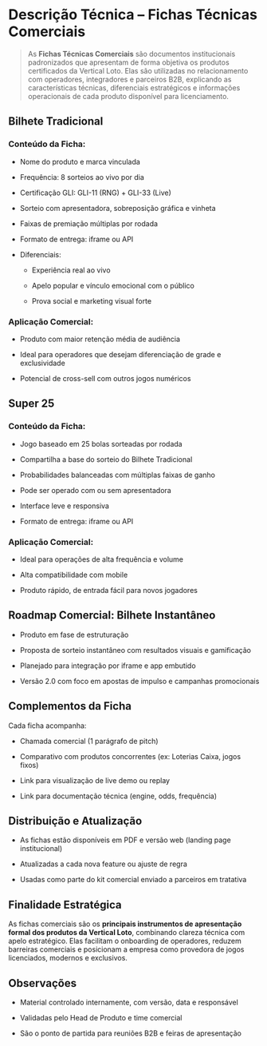 # **Descrição Técnica – Fichas Técnicas Comerciais**

> As **Fichas Técnicas Comerciais** são documentos institucionais padronizados que apresentam de forma objetiva os produtos certificados da Vertical Loto. Elas são utilizadas no relacionamento com operadores, integradores e parceiros B2B, explicando as características técnicas, diferenciais estratégicos e informações operacionais de cada produto disponível para licenciamento.

## **Bilhete Tradicional**

### **Conteúdo da Ficha:**

- Nome do produto e marca vinculada

- Frequência: 8 sorteios ao vivo por dia

- Certificação GLI: GLI-11 (RNG) + GLI-33 (Live)

- Sorteio com apresentadora, sobreposição gráfica e vinheta

- Faixas de premiação múltiplas por rodada

- Formato de entrega: iframe ou API

- Diferenciais:

  - Experiência real ao vivo

  - Apelo popular e vínculo emocional com o público

  - Prova social e marketing visual forte

### **Aplicação Comercial:**

- Produto com maior retenção média de audiência

- Ideal para operadores que desejam diferenciação de grade e exclusividade

- Potencial de cross-sell com outros jogos numéricos

## **Super 25**

### **Conteúdo da Ficha:**

- Jogo baseado em 25 bolas sorteadas por rodada

- Compartilha a base do sorteio do Bilhete Tradicional

- Probabilidades balanceadas com múltiplas faixas de ganho

- Pode ser operado com ou sem apresentadora

- Interface leve e responsiva

- Formato de entrega: iframe ou API

### **Aplicação Comercial:**

- Ideal para operações de alta frequência e volume

- Alta compatibilidade com mobile

- Produto rápido, de entrada fácil para novos jogadores

## **Roadmap Comercial: Bilhete Instantâneo**

- Produto em fase de estruturação

- Proposta de sorteio instantâneo com resultados visuais e gamificação

- Planejado para integração por iframe e app embutido

- Versão 2.0 com foco em apostas de impulso e campanhas promocionais

## **Complementos da Ficha**

Cada ficha acompanha:

- Chamada comercial (1 parágrafo de pitch)

- Comparativo com produtos concorrentes (ex: Loterias Caixa, jogos fixos)

- Link para visualização de live demo ou replay

- Link para documentação técnica (engine, odds, frequência)

## **Distribuição e Atualização**

- As fichas estão disponíveis em PDF e versão web (landing page institucional)

- Atualizadas a cada nova feature ou ajuste de regra

- Usadas como parte do kit comercial enviado a parceiros em tratativa

## **Finalidade Estratégica**

As fichas comerciais são os **principais instrumentos de apresentação formal dos produtos da Vertical Loto**, combinando clareza técnica com apelo estratégico. Elas facilitam o onboarding de operadores, reduzem barreiras comerciais e posicionam a empresa como provedora de jogos licenciados, modernos e exclusivos.

## **Observações**

- Material controlado internamente, com versão, data e responsável

- Validadas pelo Head de Produto e time comercial

- São o ponto de partida para reuniões B2B e feiras de apresentação
